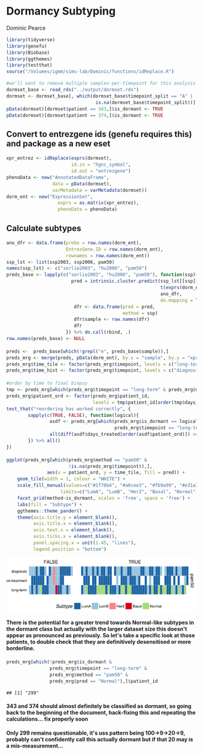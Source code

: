 Dormancy Subtyping
================
Dominic Pearce

<!--
-->
``` r
library(tidyverse)
library(genefu)
library(Biobase)
library(ggthemes)
library(testthat)
source("/Volumes/igmm/sims-lab/Dominic/functions/idReplace.R")
```

``` r
#we'll want to remove multiple samples-per-timepoint for this analysis
dormset_base <- read_rds("../output/dormset.rds")
dormset <- dormset_base[, which(dormset_base$timepoint_split == "A" |
                                 is.na(dormset_base$timepoint_split))]
pData(dormset)[dormset$patient == 343,]$is_dormant <- TRUE
pData(dormset)[dormset$patient == 374,]$is_dormant <- TRUE
```

Convert to entrezgene ids (genefu requires this) and package as a new eset
--------------------------------------------------------------------------

``` r
xpr_entrez <- idReplace(exprs(dormset), 
                        id.in = "hgnc_symbol", 
                        id.out = "entrezgene")
phenoData <- new("AnnotatedDataFrame", 
                 data = pData(dormset),  
                 varMetadata = varMetadata(dormset))
dorm_ent <- new("ExpressionSet", 
                   exprs = as.matrix(xpr_entrez), 
                   phenoData = phenoData)
```

Calculate subtypes
------------------

``` r
ano_dfr <- data.frame(probe = row.names(dorm_ent), 
                      EntrezGene.ID = row.names(dorm_ent), 
                      rownames = row.names(dorm_ent))
ssp_lst <- list(ssp2003, ssp2006, pam50)
names(ssp_lst) <- c("sorlie2003", "hu2006", "pam50")
preds_base <- lapply(c("sorlie2003", "hu2006", "pam50"), function(ssp){
                        pred = intrinsic.cluster.predict(ssp_lst[[ssp]],
                                                         t(exprs(dorm_ent)), 
                                                         ano_dfr, 
                                                         do.mapping = TRUE)$subtype
                         dfr <- data.frame(pred = pred,
                                           method = ssp)
                         dfr$sample <- row.names(dfr)
                         dfr
                      }) %>% do.call(rbind, .)
row.names(preds_base) <- NULL

preds <-  preds_base[which(!grepl("e", preds_base$sample)),]
preds_mrg <- merge(preds, pData(dorm_ent), by.x = "sample", by.y = "xpr_id")
preds_mrg$time_tile <- factor(preds_mrg$timepoint, levels = c("long-term", "on-treatment", "diagnosis"))
preds_mrg$time_hist <- factor(preds_mrg$timepoint, levels = c("diagnosis", "on-treatment", "long-term"))

#order by time to final biopsy
tmp <- preds_mrg[which(preds_mrg$timepoint == "long-term" & preds_mrg$method == "pam50"),]
preds_mrg$patient_ord <- factor(preds_mrg$patient_id,
                                levels = tmp$patient_id[order(tmp$days_treated)])
test_that("reordering has worked correctly", {
        sapply(c(TRUE, FALSE), function(logical){
                asdf <- preds_mrg[which(preds_mrg$is_dormant == logical & 
                                        preds_mrg$timepoint == "long-term"),]
                all(diff(asdf$days_treated[order(asdf$patient_ord)]) >= 0, na.rm = TRUE)
        }) %>% all()
})

ggplot(preds_mrg[which(preds_mrg$method == "pam50" &
                       !is.na(preds_mrg$timepoint)),], 
               aes(x = patient_ord, y = time_tile, fill = pred)) + 
    geom_tile(width = 1, colour = "WHITE") + 
    scale_fill_manual(values=c("#1f78b4", "#a6cee3", "#fb9a99", "#e31a1c", "#b2df8a"), 
                    limits=c("LumA", "LumB", "Her2", "Basal", "Normal")) +
    facet_grid(method~is_dormant, scales = 'free', space = 'free') +
    labs(fill = "Subtype") + 
    ggthemes::theme_pander() + 
    theme(axis.title.y = element_blank(),
          axis.title.x = element_blank(),
          axis.text.x = element_blank(),
          axis.ticks.x = element_blank(),
          panel.spacing.x = unit(1.45, "lines"),
          legend.position = "bottom")
```

<img src="subtyping_files/figure-markdown_github-ascii_identifiers/unnamed-chunk-5-1.png" style="display: block; margin: auto;" />

#### There is the potential for a greater trend towards Normal-like subtypes in the dormant class but actually with the larger dataset size this doesn't appear as pronounced as previously. So let's take a specific look at those patients, to double check that they are definitively desensitised or more borderline.

``` r
preds_mrg[which(!preds_mrg$is_dormant & 
                preds_mrg$timepoint == "long-term" &
                preds_mrg$method == "pam50" &
                preds_mrg$pred == "Normal"),]$patient_id
```

    ## [1] "299"

#### 343 and 374 should almost definitely be classified as dormant, so going back to the beginning of the document, hack-fixing this and repeating the calculations... fix properly soon

#### Only 299 remains questionable, it's uss pattern being 100-&gt;9-&gt;20-&gt;9, probably can't confidently call this actually dormant but if that 20 may is a mis-measurement...
